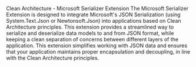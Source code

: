 Clean Architecture - Microsoft Serializer Extension
The Microsoft Serializer Extension is designed to integrate Microsoft's JSON Serialization (using System.Text.Json or Newtonsoft.Json) into applications based on Clean Architecture principles. This extension provides a streamlined way to serialize and deserialize data models to and from JSON format, while keeping a clean separation of concerns between different layers of the application.
This extension simplifies working with JSON data and ensures that your application maintains proper encapsulation and decoupling, in line with the Clean Architecture principles.